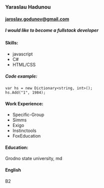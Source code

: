 ### Yaraslau Hadunou
#### jaroslav.godunov@gmail.com

##### I would like to become a fullstack developer

#### Skills:
* javascript
* C#
* HTML/CSS

##### Code example:
```
var hs = new Dictionary<string, int>();
hs.Add("1", 1984);
```

#### Work Experience:
- Specific-Group
- Simms
- Exigo
- Instinctools
- FoxEducation

#### Education:
Grodno state university, md

#### English
B2
